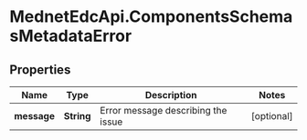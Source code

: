 # MednetEdcApi.ComponentsSchemasMetadataError

## Properties

Name | Type | Description | Notes
------------ | ------------- | ------------- | -------------
**message** | **String** | Error message describing the issue | [optional] 



